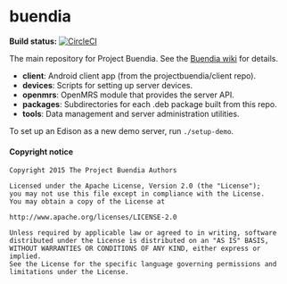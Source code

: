 # buendia

**Build status:** [![CircleCI](https://circleci.com/gh/projectbuendia/buendia/tree/dev.svg?style=svg)](https://circleci.com/gh/projectbuendia/buendia/tree/dev)

The main repository for Project Buendia. See the
[Buendia wiki](https://github.com/projectbuendia/buendia/wiki) for details.

 - **client**: Android client app (from the projectbuendia/client repo).
 - **devices**: Scripts for setting up server devices.
 - **openmrs**: OpenMRS module that provides the server API.
 - **packages**: Subdirectories for each .deb package built from this repo.
 - **tools**: Data management and server administration utilities.

To set up an Edison as a new demo server, run `./setup-demo`.

#### Copyright notice

    Copyright 2015 The Project Buendia Authors

    Licensed under the Apache License, Version 2.0 (the "License");
    you may not use this file except in compliance with the License.
    You may obtain a copy of the License at

    http://www.apache.org/licenses/LICENSE-2.0

    Unless required by applicable law or agreed to in writing, software
    distributed under the License is distributed on an "AS IS" BASIS,
    WITHOUT WARRANTIES OR CONDITIONS OF ANY KIND, either express or implied.
    See the License for the specific language governing permissions and
    limitations under the License.
